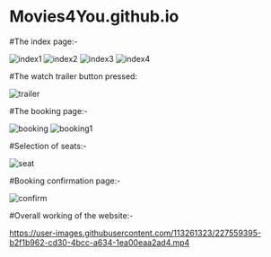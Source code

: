 # Movies4You.github.io
#The index page:-

![index1](https://user-images.githubusercontent.com/113261323/227547556-624adf08-2277-493e-ad57-5874baacc6b1.png)
![index2](https://user-images.githubusercontent.com/113261323/227547707-092ff062-7b41-48a3-b775-b391b74bc1db.png)
![index3](https://user-images.githubusercontent.com/113261323/227547777-40709187-78f8-44e4-89b9-1e320cae376a.png)
![index4](https://user-images.githubusercontent.com/113261323/227547818-2642d5d1-0e3e-4cad-a99c-ecc34c7672bf.png)

#The watch trailer button pressed:

![trailer](https://user-images.githubusercontent.com/113261323/227548466-63671192-53ed-4752-954d-a259550b21a7.png)

#The booking page:-

![booking](https://user-images.githubusercontent.com/113261323/227548105-fde64615-000d-4ada-bdbf-c04db1291231.png)
![booking1](https://user-images.githubusercontent.com/113261323/227548186-c046ae93-5f25-45c0-8b58-1c5443b6946d.png)

#Selection of seats:-

![seat](https://user-images.githubusercontent.com/113261323/227548772-06bff6d3-e496-45d8-8889-cba32df6a749.png)

#Booking confirmation page:-

![confirm](https://user-images.githubusercontent.com/113261323/227549138-a0f8b86a-4459-4773-a07a-57874431f559.png)

#Overall working of the website:-


https://user-images.githubusercontent.com/113261323/227559395-b2f1b962-cd30-4bcc-a634-1ea00eaa2ad4.mp4




